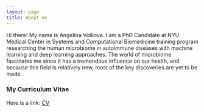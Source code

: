 ```yaml
---
layout: page
title: About me
---
```


Hi there! My name is Angelina Volkova. I am a PhD Candidate at NYU Medical Center in Systems and Computational Biomedicine training program researching the human microbiome in autoimmune diseases with machine learning and deep learning approaches. The world of microbiome fascinates me since it has a tremendous influence on our health, and because this field is relatively new, most of the key discoveries are yet to be made.

### My Curriculum Vitae 

Here is a link: [CV](https://github.com/avolkova1593/avolkova1593.github.io/_data/cv_08_04_19.pdf)
